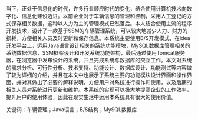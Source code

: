 当下，正处于信息化的时代，许多行业顺应时代的变化，结合使用计算机技术向数字化、信息化建设迈进。以前企业对于车辆信息的管理和控制，采用人工登记的方式保存相关数据，这种以人力为主的管理模式已然落后。本人结合使用主流的程序开发技术，设计了一款基于SSM的车辆管理系统，可以较大地减少人力、财力的损耗，方便相关人员及时更新和保存信息。本系统主要使用B/S开发模式，在idea开发平台上，运用Java语言设计相关的系统功能模块，MySQL数据库管理相关的系统数据信息，SSM框架设计和开发系统功能架构，最后通过使用Tomcat服务器，在浏览器中发布设计的系统，并且完成系统与数据库的交互工作。本文对系统的需求分析、可行性分析、技术支持、功能设计、数据库设计、功能测试等内容做了较为详细的介绍，并且在本文中也展示了系统主要的功能模块设计界面和操作界面，并对其做出了必要的解释说明，方便用户对系统进行操作和使用，以及后期的相关人员对系统进行更新和维护。本系统的实现可以极大地提高企业的工作效率，提升用户的使用体验，因此在现实生活中运用本系统具有很大的使用价值。

关键词：车辆管理；Java语言；B/S结构；MySQL数据库
